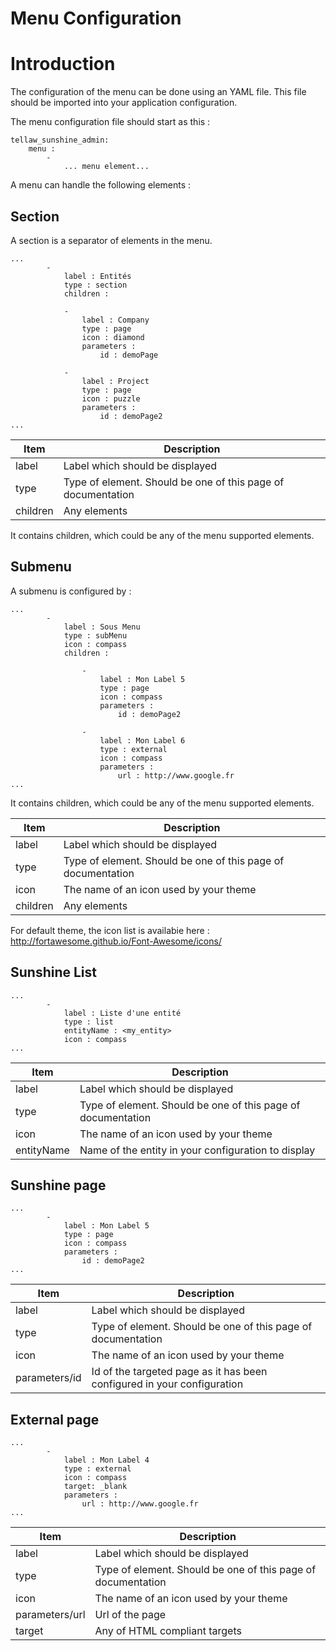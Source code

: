 # Menu Configuration

# Introduction

The configuration of the menu can be done using an YAML file. This file should be imported into your application configuration.

The menu configuration file should start as this :
```
tellaw_sunshine_admin:
    menu :
        -
            ... menu element...
```

A menu can handle the following elements :

## Section

A section is a separator of elements in the menu.

```
...
        -
            label : Entités
            type : section
            children :

            -
                label : Company
                type : page
                icon : diamond
                parameters :
                    id : demoPage

            -
                label : Project
                type : page
                icon : puzzle
                parameters :
                    id : demoPage2
...
```

| Item                          | Description               |
|-------------------------------|---------------------------|
| label                         | Label which should be displayed |
| type                          | Type of element. Should be one of this page of documentation                                             |
| children                      | Any elements                      |


It contains children, which could be any of the menu supported elements.

## Submenu

A submenu is configured by :

```
...
        -
            label : Sous Menu
            type : subMenu
            icon : compass
            children :

                -
                    label : Mon Label 5
                    type : page
                    icon : compass
                    parameters :
                        id : demoPage2

                -
                    label : Mon Label 6
                    type : external
                    icon : compass
                    parameters :
                        url : http://www.google.fr
...
```

It contains children, which could be any of the menu supported elements.

| Item                          | Description               |
|-------------------------------|---------------------------|
| label                         | Label which should be displayed |
| type                          | Type of element. Should be one of this page of documentation                                             |
| icon                          | The name of an icon used by your theme                      |
| children                      | Any elements                      |

For default theme, the icon list is availabie here : http://fortawesome.github.io/Font-Awesome/icons/

## Sunshine List

```
...
        -
            label : Liste d'une entité
            type : list
            entityName : <my_entity>
            icon : compass
...
```

| Item                          | Description               |
|-------------------------------|---------------------------|
| label                         | Label which should be displayed |
| type                          | Type of element. Should be one of this page of documentation                                             |
| icon                          | The name of an icon used by your theme                      |
| entityName                      | Name of the entity in your configuration to display                      |

## Sunshine page

```
...
        -
            label : Mon Label 5
            type : page
            icon : compass
            parameters :
                id : demoPage2
...
```

| Item                          | Description               |
|-------------------------------|---------------------------|
| label                         | Label which should be displayed |
| type                          | Type of element. Should be one of this page of documentation                                             |
| icon                          | The name of an icon used by your theme                      |
| parameters/id                      | Id of the targeted page as it has been configured in your configuration                      |

## External page


```
...
        -
            label : Mon Label 4
            type : external
            icon : compass
            target: _blank
            parameters :
                url : http://www.google.fr
...
```

| Item                          | Description               |
|-------------------------------|---------------------------|
| label                         | Label which should be displayed |
| type                          | Type of element. Should be one of this page of documentation                                             |
| icon                          | The name of an icon used by your theme                      |
| parameters/url                      | Url of the page                      |
| target                      | Any of HTML compliant targets                     |